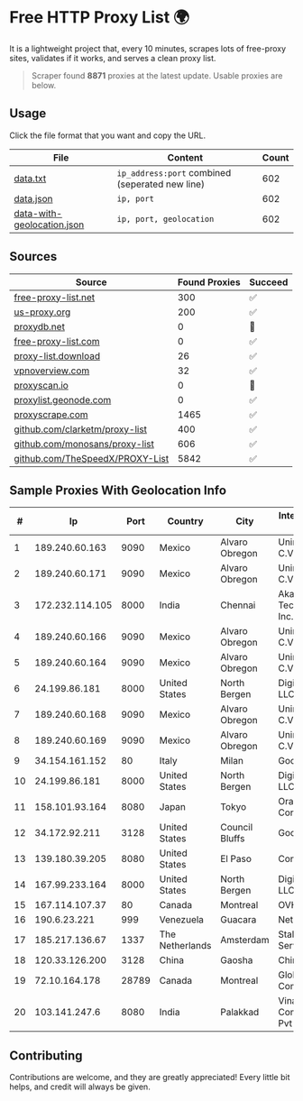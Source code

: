 
# Free HTTP Proxy List 🌍

It is a lightweight project that, every 10 minutes, scrapes lots of free-proxy sites, validates if it works, and serves a clean proxy list.


> Scraper found **8871** proxies at the latest update. Usable proxies are below.

## Usage

Click the file format that you want and copy the URL.


|File|Content|Count|
|----|-------|-----|
|[data.txt](https://raw.githubusercontent.com/themiralay/Proxy-List-World/master/data.txt)|`ip_address:port` combined (seperated new line)|602|
|[data.json](https://raw.githubusercontent.com/themiralay/Proxy-List-World/master/data.json)|`ip, port`|602|
|[data-with-geolocation.json](https://raw.githubusercontent.com/themiralay/Proxy-List-World/master/data-with-geolocation.json)|`ip, port, geolocation`|602|

## Sources

|Source|Found Proxies|Succeed|
|------|-------------|-------|
|[free-proxy-list.net](https://free-proxy-list.net)|300|✅|
|[us-proxy.org](https://www.us-proxy.org)|200|✅|
|[proxydb.net](http://proxydb.net)|0|🚫|
|[free-proxy-list.com](https://free-proxy-list.com/?page=&port=&type%5B%5D=http&type%5B%5D=https&up_time=0&search=Search)|0|✅|
|[proxy-list.download](https://www.proxy-list.download/HTTP)|26|✅|
|[vpnoverview.com](https://vpnoverview.com/privacy/anonymous-browsing/free-proxy-servers)|32|✅|
|[proxyscan.io](https://www.proxyscan.io)|0|🚫|
|[proxylist.geonode.com](https://proxylist.geonode.com/api/proxy-list?limit=300&page=1&sort_by=lastChecked&sort_type=desc&protocols=http,https)|0|✅|
|[proxyscrape.com](https://api.proxyscrape.com/v2/?request=displayproxies&protocol=http&timeout=10000&country=all&ssl=all&anonymity=all)|1465|✅|
|[github.com/clarketm/proxy-list](https://raw.githubusercontent.com/clarketm/proxy-list/master/proxy-list-raw.txt)|400|✅|
|[github.com/monosans/proxy-list](https://raw.githubusercontent.com/monosans/proxy-list/main/proxies/http.txt)|606|✅|
|[github.com/TheSpeedX/PROXY-List](https://raw.githubusercontent.com/TheSpeedX/PROXY-List/master/http.txt)|5842|✅|


## Sample Proxies With Geolocation Info

|#|Ip|Port|Country|City|Internet Service Provider|
|-|--|----|-------|----|-------------------------|
|1|189.240.60.163|9090|Mexico|Alvaro Obregon|Uninet S.A. de C.V.|
|2|189.240.60.171|9090|Mexico|Alvaro Obregon|Uninet S.A. de C.V.|
|3|172.232.114.105|8000|India|Chennai|Akamai Technologies, Inc.|
|4|189.240.60.166|9090|Mexico|Alvaro Obregon|Uninet S.A. de C.V.|
|5|189.240.60.164|9090|Mexico|Alvaro Obregon|Uninet S.A. de C.V.|
|6|24.199.86.181|8000|United States|North Bergen|DigitalOcean, LLC|
|7|189.240.60.168|9090|Mexico|Alvaro Obregon|Uninet S.A. de C.V.|
|8|189.240.60.169|9090|Mexico|Alvaro Obregon|Uninet S.A. de C.V.|
|9|34.154.161.152|80|Italy|Milan|Google LLC|
|10|24.199.86.181|8000|United States|North Bergen|DigitalOcean, LLC|
|11|158.101.93.164|8080|Japan|Tokyo|Oracle Corporation|
|12|34.172.92.211|3128|United States|Council Bluffs|Google LLC|
|13|139.180.39.205|8080|United States|El Paso|Conterra|
|14|167.99.233.164|8000|United States|North Bergen|DigitalOcean, LLC|
|15|167.114.107.37|80|Canada|Montreal|OVH SAS|
|16|190.6.23.221|999|Venezuela|Guacara|Net Uno|
|17|185.217.136.67|1337|The Netherlands|Amsterdam|Stallion Network Services Limited|
|18|120.33.126.200|3128|China|Gaosha|Chinanet|
|19|72.10.164.178|28789|Canada|Montreal|GloboTech Communications|
|20|103.141.247.6|8080|India|Palakkad|Vinayaga Communications Pvt Ltd|



## Contributing

Contributions are welcome, and they are greatly appreciated! Every
little bit helps, and credit will always be given.

